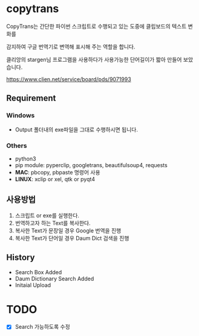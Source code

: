 # **copytrans**

CopyTrans는 간단한 파이썬 스크립트로 수행되고 있는 도중에 클립보드의 텍스트 변화를

감지하여 구글 번역기로 변역해 표시해 주는 역할을 합니다.

클리앙의 stargen님 프로그램을 사용하다가 사용가능한 단어길이가 짧아 만들어 보았습니다.

<https://www.clien.net/service/board/pds/9071993>

## **Requirement**

### **Windows**

- Output 폴더내의 exe파일을 그대로 수행하시면 됩니다.

### **Others**

- python3
- pip module: pyperclip, googletrans, beautifulsoup4, requests
- **MAC**: pbcopy, pbpaste 명령어 사용
- **LINUX**: xclip or xel, qtk or pyqt4

## **사용방법**

1. 스크립트 or exe를 실행한다.
2. 번역하고자 하는 Text를 복사한다.
3. 복사한 Text가 문장일 경우 Google 번역을 진행
4. 복사한 Text가 단어일 경우 Daum Dict 검색을 진행

## **History**

- Search Box Added
- Daum Dictionary Search Added
- Initaial Upload

# TODO

- [x]  Search 가능하도록 수정
